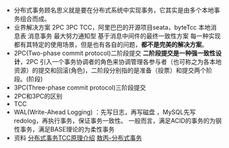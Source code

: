 - 分布式事务顾名思义就是要在分布式系统中实现事务，它其实是由多个本地事务组合而成。
- 业界解决方案
  2PC
  3PC
  TCC，阿里巴巴的开源项目seata，byteTcc
  本地消息表
  消息事务
  最大努力通知型
  基于消息中间件的最终一致性方案
  每一种实现都有其特定的使用场景，但是也有各自的问题，**都不是完美的解决方案**。
- 2PC(Two-phase commit protocol)二阶段提交
  **二阶段提交是一种强一致性设计**，2PC 引入一个事务协调者的角色来协调管理各参与者（也可称之为各本地资源）的提交和回滚(角色)，二阶段分别指的是准备（投票）和提交两个阶段。(阶段)
- 3PC(Three-phase commit protocol)三阶段提交
- 2PC和3PC的区别
- TCC
- WAL(Write-Ahead Logging) ：先写日志，再写磁盘 ，MySQL先写redolog，再执行事务，保证事务一致性。
  一般而言，满足ACID的事务的为钢性事务，满足BASE理论的为柔性事务
- 资料
  [分布式事务TCC原理介绍](https://zhuanlan.zhihu.com/p/61779584)
  [敖丙-分布式事务](https://mp.weixin.qq.com/s/XknegP66mnYboiBx556Kzw)